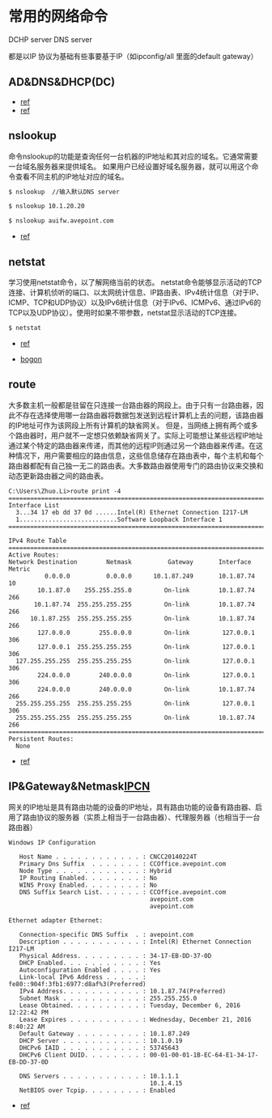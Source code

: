 # 常用的网络命令
DCHP server DNS server

都是以IP 协议为基础有些事要基于IP（如ipconfig/all 里面的default gateway）
## AD&DNS&DHCP(DC)
- [ref](http://bbs.csdn.net/topics/90505187)
- [ref](http://jingyan.baidu.com/article/2d5afd69859fe585a2e28ea6.html)

## nslookup 

命令nslookup的功能是查询任何一台机器的IP地址和其对应的域名。它通常需要一台域名服务器来提供域名。
如果用户已经设置好域名服务器，就可以用这个命令查看不同主机的IP地址对应的域名。
```bash
$ nslookup  //输入默认DNS server

$ nslookup 10.1.20.20

$ nslookup auifw.avepoint.com
```
- [ref](http://www.cnblogs.com/bit-sand/archive/2007/12/14/994305.html)

## netstat 


学习使用netstat命令，以了解网络当前的状态。
netstat命令能够显示活动的TCP连接、计算机侦听的端口、以太网统计信息、IP路由表、IPv4统计信息（对于IP、ICMP、TCP和UDP协议）以及IPv6统计信息（对于IPv6、ICMPv6、通过IPv6的TCP以及UDP协议）。使用时如果不带参数，netstat显示活动的TCP连接。

```bash
$ netstat
```

- [ref](http://www.cnblogs.com/anlyren/archive/2007/10/08/netstat_study.html)

- [bogon](https://www.zhihu.com/question/25849047)

## route


大多数主机一般都是驻留在只连接一台路由器的网段上。由于只有一台路由器，因此不存在选择使用哪一台路由器将数据包发送到远程计算机上去的问题，该路由器的IP地址可作为该网段上所有计算机的缺省网关。
但是，当网络上拥有两个或多个路由器时，用户就不一定想只依赖缺省网关了。实际上可能想让某些远程IP地址通过某个特定的路由器来传递，而其他的远程IP则通过另一个路由器来传递。在这种情况下，用户需要相应的路由信息，这些信息储存在路由表中，每个主机和每个路由器都配有自己独一无二的路由表。大多数路由器使用专门的路由协议来交换和动态更新路由器之间的路由表。

```
C:\Users\Zhuo.Li>route print -4
===========================================================================
Interface List
  3...34 17 eb dd 37 0d ......Intel(R) Ethernet Connection I217-LM
  1...........................Software Loopback Interface 1
===========================================================================

IPv4 Route Table
===========================================================================
Active Routes:
Network Destination        Netmask          Gateway       Interface  Metric
          0.0.0.0          0.0.0.0      10.1.87.249       10.1.87.74     10
        10.1.87.0    255.255.255.0         On-link        10.1.87.74    266
       10.1.87.74  255.255.255.255         On-link        10.1.87.74    266
      10.1.87.255  255.255.255.255         On-link        10.1.87.74    266
        127.0.0.0        255.0.0.0         On-link         127.0.0.1    306
        127.0.0.1  255.255.255.255         On-link         127.0.0.1    306
  127.255.255.255  255.255.255.255         On-link         127.0.0.1    306
        224.0.0.0        240.0.0.0         On-link         127.0.0.1    306
        224.0.0.0        240.0.0.0         On-link        10.1.87.74    266
  255.255.255.255  255.255.255.255         On-link         127.0.0.1    306
  255.255.255.255  255.255.255.255         On-link        10.1.87.74    266
===========================================================================
Persistent Routes:
  None
```
- [ref](http://blog.163.com/cuiqing_cool/blog/static/14059275420130283543184/)

## IP&Gateway&Netmask[IPCN](http://ip.cn/)

网关的IP地址是具有路由功能的设备的IP地址，具有路由功能的设备有路由器、启用了路由协议的服务器（实质上相当于一台路由器）、代理服务器（也相当于一台路由器）

```
Windows IP Configuration

   Host Name . . . . . . . . . . . . : CNCC20140224T
   Primary Dns Suffix  . . . . . . . : CCOffice.avepoint.com
   Node Type . . . . . . . . . . . . : Hybrid
   IP Routing Enabled. . . . . . . . : No
   WINS Proxy Enabled. . . . . . . . : No
   DNS Suffix Search List. . . . . . : CCOffice.avepoint.com
                                       avepoint.com
                                       avepoint.com

Ethernet adapter Ethernet:

   Connection-specific DNS Suffix  . : avepoint.com
   Description . . . . . . . . . . . : Intel(R) Ethernet Connection I217-LM
   Physical Address. . . . . . . . . : 34-17-EB-DD-37-0D
   DHCP Enabled. . . . . . . . . . . : Yes
   Autoconfiguration Enabled . . . . : Yes
   Link-local IPv6 Address . . . . . : fe80::904f:3fb1:6977:d8af%3(Preferred)
   IPv4 Address. . . . . . . . . . . : 10.1.87.74(Preferred)
   Subnet Mask . . . . . . . . . . . : 255.255.255.0
   Lease Obtained. . . . . . . . . . : Tuesday, December 6, 2016 12:22:42 PM
   Lease Expires . . . . . . . . . . : Wednesday, December 21, 2016 8:40:22 AM
   Default Gateway . . . . . . . . . : 10.1.87.249
   DHCP Server . . . . . . . . . . . : 10.1.0.19
   DHCPv6 IAID . . . . . . . . . . . : 53745643
   DHCPv6 Client DUID. . . . . . . . : 00-01-00-01-1B-EC-64-E1-34-17-EB-DD-37-0D

   DNS Servers . . . . . . . . . . . : 10.1.1.1
                                       10.1.4.15
   NetBIOS over Tcpip. . . . . . . . : Enabled
```

- [ref](http://lixiaowu119.blog.163.com/blog/static/3349651520101311814839/)